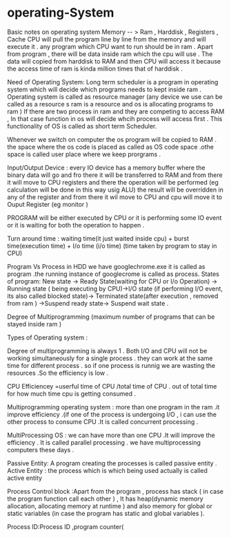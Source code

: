 # operating-System
Basic notes on operating system
Memory -- > Ram , Harddisk , Registers , Cache 
CPU will pull the program line by line from the memory and will execute it .
any program which CPU want to run should be in ram . Apart from program , there will be data inside ram which the cpu will use .
The data will copied  from harddisk to RAM and then CPU will access it because the access time of ram is kinda million times that of harddisk .

Need of Operating System:
Long term scheduler is a program in operating system which will decide which programs needs to kept inside ram .
Operating system is called as resource manager (any device we use can be called as a resource s ram is a resource and os is allocating programs to ram )
If there are two process in ram and they are competing to access RAM , In that case function in os will decide whcih process will access first . This functionality of OS is called as short term Scheduler.

Whenever we switch on computer the os program will be copied to RAM . the space where the os code is placed as called as OS code space .othe space is called user place where we keep prorgrams .

Input/Output Device : every IO device has a memory buffer where the binary data will go and fro there it will be transferred to RAM and from there it will move to CPU registers and there the operation will be performed (eg calculation will be done in this way usig ALU) the result will be overridden in any of the register and from there it wil move to CPU and cpu will move it to Ouput Register (eg monitor )


PROGRAM will be either executed by CPU or it is performing some IO event or it is waiting for both the operation to happen .

Turn around time : waiting time(it just waited inside cpu) + burst time(execution time) + I/o time (i/o time)
(time taken by program to stay in CPU)


Program Vs Process
in HDD we have googlechrome.exe it is called as program .the running instance of googlecrome is called as process.
States of program:
New state -> Ready State(waiting for CPU or I/o Operation) -> Running state ( being executing by CPU)->I/O state (if performing I/O event, its also called blocked state)-> Terminated state(after execution , removed from ram ) ->Suspend ready state-> Suspend wait state .

Degree of Multiprogramming (maximum number of programs that can be stayed inside ram )

Types of Operating system : 

Degree of multiprogramming is always 1 . Both I/O and CPU will not be working simultaneously for a single process . they can work at the same time for different process . so if one process is runnig we are wasting the resources .So the efficiency is low .

CPU Efficiencey =userful time of CPU /total time of CPU .
out of total time for how much time cpu is getting consumed .

Multiprogramming operating system : more than one program in the ram .it improve efficiency .(if one of the process is undergoing I/O , i can use the other process to consume CPU .It is called concurrent processing .

MultiProcessing OS : we can have more than one CPU .It will improve the efficiency . It is called parallel processing .
we have multiprocessing computers these days .


Passive Entity: A program creating the processes is called passive entity .
Active Entity : the process which is which being used actually is called active entity 

Process Control block :Apart from the program , process  has stack ( in case the program function call each other ) , It has heap(dynamic memory allocation, allocating memory at runtime ) and also memory for global or static variables (in case the program has static and global variables ).


Process ID:Process ID ,program counter(








